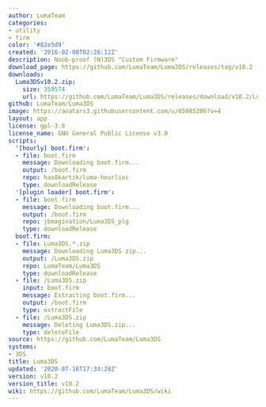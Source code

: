 ```yaml
---
author: LumaTeam
categories:
- utility
- firm
color: '#82e5d9'
created: '2016-02-08T02:26:12Z'
description: Noob-proof (N)3DS "Custom Firmware"
download_page: https://github.com/LumaTeam/Luma3DS/releases/tag/v10.2
downloads:
  Luma3DSv10.2.zip:
    size: 359574
    url: https://github.com/LumaTeam/Luma3DS/releases/download/v10.2/Luma3DSv10.2.zip
github: LumaTeam/Luma3DS
image: https://avatars3.githubusercontent.com/u/65085206?v=4
layout: app
license: gpl-3.0
license_name: GNU General Public License v3.0
scripts:
  '[hourly] boot.firm':
  - file: boot.firm
    message: Downloading boot.firm...
    output: /boot.firm
    repo: hax0kartik/luma-hourlies
    type: downloadRelease
  '[plugin loader] boot.firm':
  - file: boot.firm
    message: Downloading boot.firm...
    output: /boot.firm
    repo: jbmagination/Luma3DS_plg
    type: downloadRelease
  boot.firm:
  - file: Luma3DS.*.zip
    message: Downloading Luma3DS zip...
    output: /Luma3DS.zip
    repo: LumaTeam/Luma3DS
    type: downloadRelease
  - file: /Luma3DS.zip
    input: boot.firm
    message: Extracting boot.firm...
    output: /boot.firm
    type: extractFile
  - file: /Luma3DS.zip
    message: Deleting Luma3DS.zip...
    type: deleteFile
source: https://github.com/LumaTeam/Luma3DS
systems:
- 3DS
title: Luma3DS
updated: '2020-07-16T17:33:28Z'
version: v10.2
version_title: v10.2
wiki: https://github.com/LumaTeam/Luma3DS/wiki
---
```

